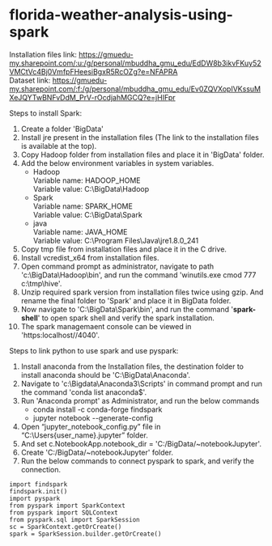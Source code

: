 # florida-weather-analysis-using-spark

Installation files link: https://gmuedu-my.sharepoint.com/:u:/g/personal/mbuddha_gmu_edu/EdDW8b3ikvFKuy52VMCtVc4Bj0VmfpFHeesiBgxR5RcOZg?e=NFAPRA
<br>
Dataset link: https://gmuedu-my.sharepoint.com/:f:/g/personal/mbuddha_gmu_edu/Ev0ZQVXopIVKssuMXeJQYTwBNFvDdM_PrV-rOcdjahMGCQ?e=jHIFpr

Steps to install Spark:
1) Create a folder 'BigData'
2) Install jre present in the installation files (The link to the installation files is available at the top).
3) Copy Hadoop folder from installation files and place it in 'BigData' folder.
4) Add the below environment variables in system variables.
      <ul>
      <li>Hadoop<br>
      Variable name: HADOOP_HOME<br>
      Variable value: C:\BigData\Hadoop</li>
      <li>Spark<br>
      Variable name: SPARK_HOME<br>
      Variable value: C:\BigData\Spark</li>
      <li>java<br>
      Variable name: JAVA_HOME<br>
      Variable value: C:\Program Files\Java\jre1.8.0_241</li>
      </ul>
5) Copy tmp file from installation files and place it in the C drive.
6) Install vcredist_x64 from installation files.
7) Open command prompt as administrator, navigate to path 'c:\BigData\Hadoop\bin', and run the command 'winutils.exe cmod 777 c:\tmp\hive'.
8) Unzip required spark version from installation files twice using gzip. And rename the final folder to 'Spark' and place it in BigData folder.
9) Now navigate to 'C:\BigData\Spark\bin', and run the command '<b>spark-shell</b>' to open spark shell and verify the spark installation.
10) The spark managemaent console can be viewed in 'https:localhost//4040'.

Steps to link python to use spark and use pyspark:
1) Install anaconda from the Installation files, the destination folder to install anaconda should be 'C:\BigData\Anaconda'.
2) Navigate to 'c:\Bigdata\Anaconda3\Scripts' in command prompt and run the command 'conda list anaconda$'.
3) Run 'Anaconda prompt' as Administrator, and run the below commands
      <ul>
      <li>conda install -c conda-forge findspark
      <li> jupyter notebook --generate-config
      </ul>
4) Open “jupyter_notebook_config.py” file in “C:\Users\{user_name}\.jupyter” folder.
5) And set c.NotebookApp.notebook_dir = 'C:/BigData/~notebookJupyter'.
6)  Create 'C:/BigData/~notebookJupyter' folder.
7)  Run the below commands to connect pyspark to spark, and verify the connection.
~~~
import findspark
findspark.init()
import pyspark
from pyspark import SparkContext
from pyspark import SQLContext
from pyspark.sql import SparkSession
sc = SparkContext.getOrCreate()
spark = SparkSession.builder.getOrCreate()
~~~

